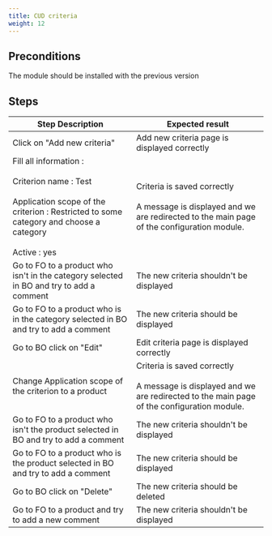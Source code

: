 ```yaml
---
title: CUD criteria
weight: 12
---
```


## Preconditions

The module should be installed with the previous version
## Steps
| Step Description | Expected result |
| ----- | ----- |
| Click on "Add new criteria" | Add new criteria page is displayed correctly |
| Fill all information :<br /><br>Criterion name : Test<br /><br>Application scope of the criterion : Restricted to some category and choose a category<br /><br>Active : yes | Criteria is saved correctly<br /><br>A message is displayed and we are redirected to the main page of the configuration module. |
| Go to FO to a product who isn't in the category selected in BO and try to add a comment  | The new criteria shouldn't be displayed |
| Go to FO to a product who is in the category selected in BO and try to add a comment  | The new criteria should be displayed |
| Go to BO click on "Edit" | Edit criteria page is displayed correctly |
| Change Application scope of the criterion to a product  | Criteria is saved correctly<br /><br>A message is displayed and we are redirected to the main page of the configuration module. |
| Go to FO to a product who isn't the product selected in BO and try to add a comment  | The new criteria shouldn't be displayed |
| Go to FO to a product who is the product selected in BO and try to add a comment  | The new criteria should be displayed |
| Go to BO click on "Delete" | The new criteria should be deleted |
| Go to FO to a product and try to add a new comment  | The new criteria shouldn't be displayed |
